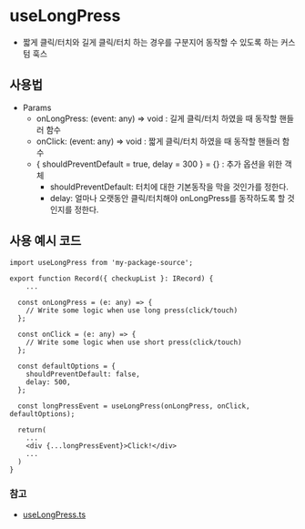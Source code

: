 # useLongPress

- 짧게 클릭/터치와 길게 클릭/터치 하는 경우를 구분지어 동작할 수 있도록 하는 커스텀 훅스

## 사용법

- Params
  - onLongPress: (event: any) => void : 길게 클릭/터치 하였을 때 동작할 핸들러 함수
  - onClick: (event: any) => void : 짧게 클릭/터치 하였을 때 동작할 핸들러 함수
  - { shouldPreventDefault = true, delay = 300 } = {} : 추가 옵션을 위한 객체
    - shouldPreventDefault: 터치에 대한 기본동작을 막을 것인가를 정한다.
    - delay: 얼마나 오랫동안 클릭/터치해야 onLongPress를 동작하도록 할 것인지를 정한다.

## 사용 예시 코드

```
import useLongPress from 'my-package-source';

export function Record({ checkupList }: IRecord) {
    ...

  const onLongPress = (e: any) => {
    // Write some logic when use long press(click/touch)
  };

  const onClick = (e: any) => {
    // Write some logic when use short press(click/touch)
  };

  const defaultOptions = {
    shouldPreventDefault: false,
    delay: 500,
  };

  const longPressEvent = useLongPress(onLongPress, onClick, defaultOptions);

  return(
    ...
    <div {...longPressEvent}>Click!</div>
    ...
  )
}
```

### 참고

- [useLongPress.ts](https://stackoverflow.com/questions/48048957/react-long-press-event)
